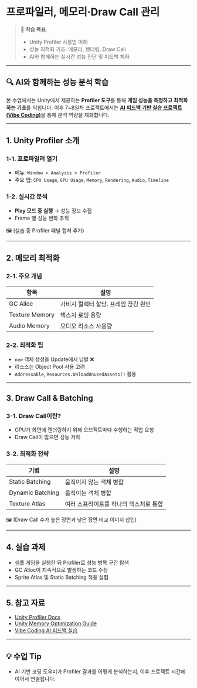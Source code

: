 # 프로파일러, 메모리·Draw Call 관리

> 🎯 **학습 목표**:  
> - Unity Profiler 사용법 이해  
> - 성능 최적화 기초: 메모리, 렌더링, Draw Call  
> - AI와 함께하는 실시간 성능 진단 및 피드백 체화

---

## 🔍 AI와 함께하는 성능 분석 학습

본 수업에서는 Unity에서 제공하는 **Profiler 도구**를 통해 **게임 성능을 측정하고 최적화하는 기초**를 익힙니다. 이후 7~8일차 프로젝트에서는 [**AI 피드백 기반 실습 프로젝트 (Vibe Coding)**](https://github.com/haedalprogramming/learningWithAi)을 통해 분석 역량을 체화합니다.

---

## 1. Unity Profiler 소개

### 1-1. 프로파일러 열기
- 메뉴: `Window > Analysis > Profiler`
- 주요 탭: `CPU Usage`, `GPU Usage`, `Memory`, `Rendering`, `Audio`, `Timeline`

### 1-2. 실시간 분석
- **Play 모드 중 실행** → 성능 정보 수집
- Frame 별 성능 변화 추적

🖼️ (실습 중 Profiler 패널 캡처 추가)

---

## 2. 메모리 최적화

### 2-1. 주요 개념
| 항목 | 설명 |
|------|------|
| GC Alloc | 가비지 컬렉터 할당. 프레임 끊김 원인 |
| Texture Memory | 텍스처 로딩 용량 |
| Audio Memory | 오디오 리소스 사용량 |

### 2-2. 최적화 팁
- `new` 객체 생성을 Update에서 남발 ❌
- 리소스는 Object Pool 사용 고려
- `Addressable`, `Resources.UnloadUnusedAssets()` 활용

---

## 3. Draw Call & Batching

### 3-1. Draw Call이란?
- GPU가 화면에 렌더링하기 위해 오브젝트마다 수행하는 작업 요청
- Draw Call이 많으면 성능 저하

### 3-2. 최적화 전략
| 기법 | 설명 |
|------|------|
| Static Batching | 움직이지 않는 객체 병합 |
| Dynamic Batching | 움직이는 객체 병합 |
| Texture Atlas | 여러 스프라이트를 하나의 텍스처로 통합 |

🖼️ (Draw Call 수가 높은 장면과 낮은 장면 비교 이미지 삽입)

---

## 4. 실습 과제

- 샘플 게임을 실행한 뒤 Profiler로 성능 병목 구간 탐색
- GC Alloc이 지속적으로 발생하는 코드 수정
- Sprite Atlas 및 Static Batching 적용 실험

---

## 5. 참고 자료

- [Unity Profiler Docs](https://docs.unity3d.com/Manual/Profiler.html)
- [Unity Memory Optimization Guide](https://learn.unity.com/tutorial/memory-management)
- [Vibe Coding AI 피드백 실습](https://github.com/haedalprogramming/learningWithAi)

---

## 💡 수업 Tip
- AI 기반 코딩 도우미가 Profiler 결과를 어떻게 분석하는지, 이후 프로젝트 시간에 이어서 연결됩니다.

